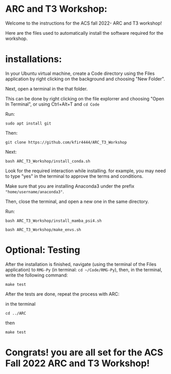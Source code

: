 # ARC and T3 Workshop:
Welcome to the instructions for the ACS fall 2022- ARC and T3 workshop!

Here are the files used to automatically install the software required for the workshop.

# installations: 

In your Ubuntu virtual machine, create a Code directory using the Files application by right clicking on the background and choosing "New Folder".

Next, open a terminal in the that folder.

This can be done by right clicking on the file explorrer and choosing "Open In Terminal", or using Ctrl+Alt+T and `cd Code`

Run:

`sudo apt install git`

Then:

`git clone https://github.com/kfir4444/ARC_T3_Workshop`

Next:

`bash ARC_T3_Workshop/install_conda.sh`

Look for the required interaction while installing. for example, you may need to type "yes" in the terminal to approve the terms and conditions.

Make sure that you are installing Anaconda3 under the prefix `"home/username/anaconda3"`.

Then, close the terminal, and open a new one in the same directory.

Run:

`bash ARC_T3_Workshop/install_mamba_psi4.sh`

`bash ARC_T3_Workshop/make_envs.sh`

# Optional: Testing

After the installation is finished, navigate (using the terminal of the Files application) to `RMG-Py` (in terminal: `cd ~/Code/RMG-Py`), then, in the terminal, write the following command:

`make test`

After the tests are done, repeat the process with ARC: 

in the terminal 

`cd ../ARC`

then

`make test`


# Congrats! you are all set for the ACS Fall 2022 ARC and T3 Workshop!
